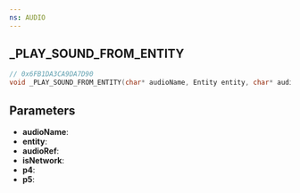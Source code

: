 ```yaml
---
ns: AUDIO
---
```

## _PLAY_SOUND_FROM_ENTITY

```c
// 0x6FB1DA3CA9DA7D90
void _PLAY_SOUND_FROM_ENTITY(char* audioName, Entity entity, char* audioRef, BOOL isNetwork, Any p4, Any p5);
```

## Parameters
* **audioName**:
* **entity**:
* **audioRef**:
* **isNetwork**:
* **p4**:
* **p5**:
